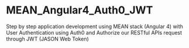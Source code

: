 # MEAN_Angular4_Auth0_JWT
 Step by step application development using MEAN stack (Angular 4) with User Authentication using Auth0 and Authorize our RESTful APIs request through JWT (JASON Web Token)

